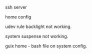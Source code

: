 



ssh server

home config



udev rule backlight not working.

system suspense not working.


guix home - bash file on system config.